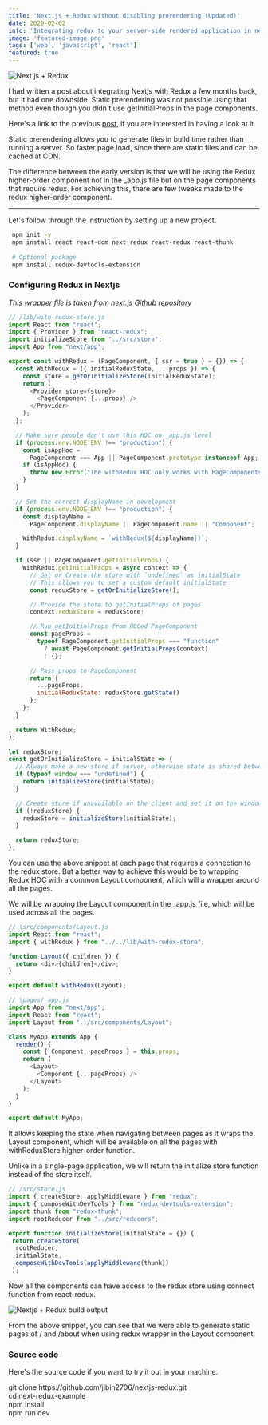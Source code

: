 ```yaml
---
title: 'Next.js + Redux without disabling prerendering (Updated)'
date: 2020-02-02
info: 'Integrating redux to your server-side rendered application in nextjs while preserving prerendering'
image: 'featured-image.png'
tags: ['web', 'javascript', 'react']
featured: true
---
```


![Next.js + Redux](featured-image.png)

I had written a post about integrating Nextjs with Redux a few months back, but it had one downside. Static prerendering was not possible using that method even though you didn't use getInitialProps in the page components.

Here's a link to the previous [post](https://jibin.tech/nextjs+redux), if you are interested in having a look at it.

Static prerendering allows you to generate files in build time rather than running a server. So faster page load, since there are static files and can be cached at CDN.

The difference between the early version is that we will be using the Redux higher-order component not in the _app.js file but on the page components that require redux. For achieving this, there are few tweaks made to the redux higher-order component.


---

Let's follow through the instruction by setting up a new project.

```bash
 npm init -y
 npm install react react-dom next redux react-redux react-thunk
 
 # Optional package
 npm install redux-devtools-extension
```


### Configuring Redux in Nextjs


_This wrapper file is taken from next.js Github repository_

```js
// /lib/with-redux-store.js
import React from "react";
import { Provider } from "react-redux";
import initializeStore from "../src/store";
import App from "next/app";

export const withRedux = (PageComponent, { ssr = true } = {}) => {
  const WithRedux = ({ initialReduxState, ...props }) => {
    const store = getOrInitializeStore(initialReduxState);
    return (
      <Provider store={store}>
        <PageComponent {...props} />
      </Provider>
    );
  };

  // Make sure people don't use this HOC on _app.js level
  if (process.env.NODE_ENV !== "production") {
    const isAppHoc =
      PageComponent === App || PageComponent.prototype instanceof App;
    if (isAppHoc) {
      throw new Error("The withRedux HOC only works with PageComponents");
    }
  }

  // Set the correct displayName in development
  if (process.env.NODE_ENV !== "production") {
    const displayName =
      PageComponent.displayName || PageComponent.name || "Component";

    WithRedux.displayName = `withRedux(${displayName})`;
  }

  if (ssr || PageComponent.getInitialProps) {
    WithRedux.getInitialProps = async context => {
      // Get or Create the store with `undefined` as initialState
      // This allows you to set a custom default initialState
      const reduxStore = getOrInitializeStore();

      // Provide the store to getInitialProps of pages
      context.reduxStore = reduxStore;

      // Run getInitialProps from HOCed PageComponent
      const pageProps =
        typeof PageComponent.getInitialProps === "function"
          ? await PageComponent.getInitialProps(context)
          : {};

      // Pass props to PageComponent
      return {
        ...pageProps,
        initialReduxState: reduxStore.getState()
      };
    };
  }

  return WithRedux;
};

let reduxStore;
const getOrInitializeStore = initialState => {
  // Always make a new store if server, otherwise state is shared between requests
  if (typeof window === "undefined") {
    return initializeStore(initialState);
  }

  // Create store if unavailable on the client and set it on the window object
  if (!reduxStore) {
    reduxStore = initializeStore(initialState);
  }

  return reduxStore;
};

```

You can use the above snippet at each page that requires a connection to the redux store. But a better way to achieve this would be to wrapping Redux HOC with a common Layout component, which will a wrapper around all the pages.

We will be wrapping the Layout component in the _app.js file, which will be used across all the pages. 

```js
// \src/components/Layout.js
import React from "react";
import { withRedux } from "../../lib/with-redux-store";

function Layout({ children }) {
  return <div>{children}</div>;
}

export default withRedux(Layout);
```

```js
// \pages/_app.js
import App from "next/app";
import React from "react";
import Layout from "../src/components/Layout";

class MyApp extends App {
  render() {
    const { Component, pageProps } = this.props;
    return (
      <Layout>
        <Component {...pageProps} />
      </Layout>
    );
  }
}

export default MyApp;
```

It allows keeping the state when navigating between pages as it wraps the Layout component, which will be available on all the pages with withReduxStore higher-order function.

Unlike in a single-page application, we will return the initialize store function instead of the store itself.

```js
// /src/store.js
import { createStore, applyMiddleware } from "redux";
import { composeWithDevTools } from "redux-devtools-extension";
import thunk from "redux-thunk";
import rootReducer from "../src/reducers";

export function initializeStore(initialState = {}) {
 return createStore(
  rootReducer,
  initialState,
  composeWithDevTools(applyMiddleware(thunk))
 );

```

Now all the components can have access to the redux store using connect function from react-redux.

![Nextjs + Redux build output](nextjs+redux-build-output.png)

From the above snippet, you can see that we were able to generate static pages of / and /about when using redux wrapper in the Layout component.

### Source code

Here's the source code if you want to try it out in your machine.

<div class="codeline not-prose">
 git clone https://github.com/jibin2706/nextjs-redux.git<br />
 cd next-redux-example <br />
 npm install <br />
 npm run dev<br />
</div>
